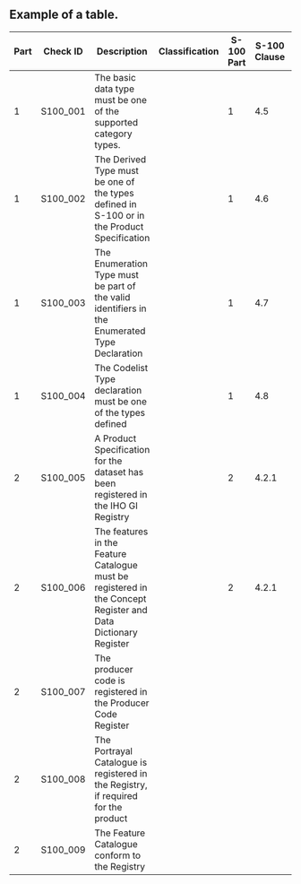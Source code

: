 
## Example of a table.


| Part              | Check ID                                    | Description                    | Classification   | S-100 Part | S-100 Clause    | Introduced | Modified |
|-------------------|---------------------------------------------|--------------------------------|------------------|------------|-----------------|------------|----------|
| 1	 |S100_001	|The basic data type must be one of the supported category types.		                       ||1	|4.5 |	5.0.0	|
| 1	 |S100_002	|The Derived Type must be one of the types defined in S-100 or in the Product Specification		||1	|4.6	|5.0.0 |	
| 1	 |S100_003	|The Enumeration Type must be part of the valid identifiers in the Enumerated Type Declaration		||1	|4.7	|5.0.0	 |
| 1	 |S100_004	|The Codelist Type declaration must be one of the types defined 		||1	|4.8	|5.0.0	|
| 2	 |S100_005 	|A Product Specification for the dataset has been registered in the IHO GI Registry		||2	|4.2.1	|5.0.0	|
| 2	 |S100_006	|The features in the Feature Catalogue must be registered in the Concept Register and Data Dictionary Register		||2	| 4.2.1	|5.0.0	 |
| 2	 |S100_007	|The producer code is registered in the Producer Code Register	||||				
| 2	 |S100_008	|The Portrayal Catalogue is registered in the Registry, if required for the product					||||
| 2	 |S100_009	|The Feature Catalogue conform to the Registry					||||
